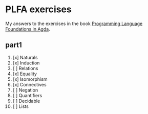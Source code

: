# PLFA exercises

My answers to the exercises in the book [Programming Language Foundations in Agda](https://plfa.github.io).

## part1

1.  [x] Naturals
2.  [x] Induction
3.  [ ] Relations
4.  [x] Equality
5.  [x] Isomorphism
6.  [x] Connectives
7.  [ ] Negation
8.  [ ] Quantifiers
9.  [ ] Decidable
10. [ ] Lists
